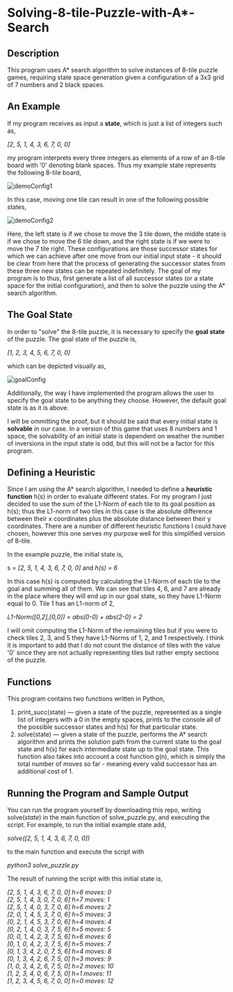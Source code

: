 # Solving-8-tile-Puzzle-with-A*-Search
## Description
This program uses A* search algorithm to solve instances of 8-tile puzzle games, requiring state space generation given a configuration of a 3x3 grid of 7 numbers and 2 black spaces. 

## An Example

If my program receives as input a <b>state</b>, which is just a list of integers such as, 

<i>[2, 5, 1, 4, 3, 6, 7, 0, 0]</i>

my program interprets every three integers as elements of a row of an 8-tile board with '0' denoting blank spaces. Thus my example state represents the following 8-tile board,

![demoConfig1](https://user-images.githubusercontent.com/72423203/190935228-c66cfeae-1714-4235-8641-b028cac22f26.png)


In this case, moving one tile can result in one of the following possible states,

![demoConfig2](https://user-images.githubusercontent.com/72423203/190934654-7e7f3eea-4365-4c5e-8d62-068f2d294f83.png)

Here, the left state is if we chose to move the 3 tile down, the middle state is if we chose to move the 6 tile down, and the right state is if we were to move the 7 tile right. These configurations are those successor states for which we can achieve after one move from our initial input state - it should be clear from here that the process of generating the successor states from these three new states can be repeated indefinitely. The goal of my program is to thus, first generate a list of all successor states (or a state space for the initial configuration), and then to solve the puzzle using the A* search algorithm.

## The Goal State

In order to "solve" the 8-tile puzzle, it is necessary to specify the <b>goal state</b> of the puzzle. The goal state of the puzzle is,

<i>[1, 2, 3, 4, 5, 6, 7, 0, 0]</i>

which can be depicted visually as,

![goalConfig](https://user-images.githubusercontent.com/72423203/190935101-3b564c34-3773-4a69-83d3-db5d24749a20.png)

Additionally, the way I have implemented the program allows the user to specify the goal state to be anything they choose. However, the default goal state is as it is above.

I will be ommitting the proof, but it should be said that every initial state is <b>solvable</b> in our case. In a version of this game that uses 8 numbers and 1 space, the solvability of an initial state is dependent on weather the number of inversions in the input state is odd, but this will not be a factor for this program.

## Defining a Heuristic
Since I am using the A* search algorithm, I needed to define a <b>heuristic function</b> h(s) in order to evaluate different states. For my program I just decided to use the sum of the L1-Norm of each tile to its goal position as h(s); thus the L1-norm of two tiles in this case is the absolute difference between their x coordinates plus the absolute distance between their y coordinates. There are a number of different heuristic functions I could have chosen, however this one serves my purpose  well for this simplified version of 8-tile.

In the example puzzle, the initial state is,

s = <i>[2, 5, 1, 4, 3, 6, 7, 0, 0]</i>  and  <i>h(s) = 6</i>

In this case h(s) is computed by calculating the L1-Norm of each tile to the goal and summing all of them. We can see that tiles 4, 6, and 7 are already in the place where they will end up in our goal state, so they have L1-Norm equal to 0. Tile 1 has an L1-norm of 2,

<i>L1-Norm([0,2],[0,0]) = abs(0-0) + abs(2-0) = 2</i>

I will omit computing the L1-Norm of the remaining tiles but if you were to check tiles 2, 3, and 5 they have L1-Norms of 1, 2, and 1 respectively. I think it is important to add that I do not count the distance of tiles with the value '0' since they are not actually representing tiles but rather empty sections of the puzzle.

## Functions
This program contains two functions written in Python,

<ol>
 <li>print_succ(state) — given a state of the puzzle, represented as a single list of integers with a 0 in the empty spaces, prints to the console all of the possible successor states and h(s) for that particular state.</li>
 <li>solve(state) — given a state of the puzzle, performs the A* search algorithm and prints the solution path from the current state to the goal state and h(s) for each intermediate state up to the goal state. This function also takes into account a cost function g(n), which is simply the total number of moves so far - meaning every valid successor has an additional cost of 1. </li>
</ol>

## Running the Program and Sample Output

You can run the program yourself by downloading this repo, writing solve(<i>state</i>) in the main function of solve_puzzle.py, and executing the script. For example, to run the initial example state add, 

<i>solve([2, 5, 1, 4, 3, 6, 7, 0, 0])</i>

to the main function and execute the script with 

<i> python3 solve_puzzle.py </i>

The result of running the script with this initial state is, 

<i>
 [2, 5, 1, 4, 3, 6, 7, 0, 0] h=6 moves: 0<br>
 [2, 5, 1, 4, 3, 0, 7, 0, 6] h=7 moves: 1<br>
 [2, 5, 1, 4, 0, 3, 7, 0, 6] h=6 moves: 2<br>
 [2, 0, 1, 4, 5, 3, 7, 0, 6] h=5 moves: 3<br>
 [0, 2, 1, 4, 5, 3, 7, 0, 6] h=4 moves: 4<br>
 [0, 2, 1, 4, 0, 3, 7, 5, 6] h=5 moves: 5<br>
 [0, 0, 1, 4, 2, 3, 7, 5, 6] h=6 moves: 6<br>
 [0, 1, 0, 4, 2, 3, 7, 5, 6] h=5 moves: 7<br>
 [0, 1, 3, 4, 2, 0, 7, 5, 6] h=4 moves: 8<br>
 [0, 1, 3, 4, 2, 6, 7, 5, 0] h=3 moves: 9<br>
 [1, 0, 3, 4, 2, 6, 7, 5, 0] h=2 moves: 10<br>
 [1, 2, 3, 4, 0, 6, 7, 5, 0] h=1 moves: 11<br>
 [1, 2, 3, 4, 5, 6, 7, 0, 0] h=0 moves: 12<br>
</i> 
